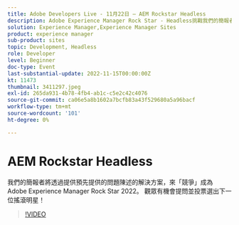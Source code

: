 ```yaml
---
title: Adobe Developers Live - 11月22日 — AEM Rockstar Headless
description: Adobe Experience Manager Rock Star - Headless挑戰我們的簡報者將針對每個簡報者都必須解決的預先提供問題陳述提供解決方案，以「競爭」成為Adobe Experience Manager Rock Star 2022。 觀眾有機會提問並投票選出下一位搖滾明星！
solution: Experience Manager,Experience Manager Sites
product: experience manager
sub-product: sites
topic: Development, Headless
role: Developer
level: Beginner
doc-type: Event
last-substantial-update: 2022-11-15T00:00:00Z
kt: 11473
thumbnail: 3411297.jpeg
exl-id: 265da931-4b78-4fb4-ab1c-c5e2c42c4076
source-git-commit: ca06e5a8b1602a7bcfb83a43f529680a5a96bacf
workflow-type: tm+mt
source-wordcount: '101'
ht-degree: 0%

---
```


# AEM Rockstar Headless

我們的簡報者將透過提供預先提供的問題陳述的解決方案，來「競爭」成為Adobe Experience Manager Rock Star 2022。 觀眾有機會提問並投票選出下一位搖滾明星！

>[!VIDEO](https://video.tv.adobe.com/v/3411297/?quality=12&learn=on)
